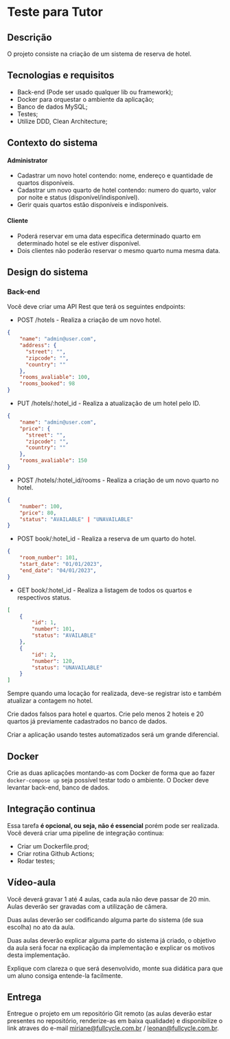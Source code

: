 # Teste para Tutor

## Descrição

O projeto consiste na criação de um sistema de reserva de hotel.

## Tecnologias e requisitos

* Back-end (Pode ser usado qualquer lib ou framework);
* Docker para orquestar o ambiente da aplicação;
* Banco de dados MySQL;
* Testes;
* Utilize DDD, Clean Architecture;

## Contexto do sistema

#### Administrator
- Cadastrar um novo hotel contendo: nome, endereço e quantidade de quartos disponíveis.
- Cadastrar um novo quarto de hotel contendo: numero do quarto, valor por noite e status (disponível/indisponível).
- Gerir quais quartos estão disponíveis e indisponíveis.

#### Cliente
- Poderá reservar em uma data especifica determinado quarto em determinado hotel se ele estiver disponível.
- Dois clientes não poderão reservar o mesmo quarto numa mesma data.
  
## Design do sistema

### Back-end

Você deve criar uma API Rest que terá os seguintes endpoints:

* POST /hotels - Realiza a criação de um novo hotel.
```json
{
    "name": "admin@user.com",
    "address": {
      "street": "",
      "zipcode": "",
      "country": "" 
    },
    "rooms_avaliable": 100,
    "rooms_booked": 98
}
```
* PUT /hotels/:hotel_id - Realiza a atualização de um hotel pelo ID.
```json
{
    "name": "admin@user.com",
    "price": {
      "street": "",
      "zipcode": "",
      "country": "" 
    },
    "rooms_avaliable": 150
}
```
* POST /hotels/:hotel_id/rooms - Realiza a criação de um novo quarto no hotel.
```json
{
    "number": 100,
    "price": 80,
    "status": "AVAILABLE" | "UNAVAILABLE"
}
```
* POST book/:hotel_id - Realiza a reserva de um quarto do hotel.
```json
{
    "room_number": 101,
    "start_date": "01/01/2023",
    "end_date": "04/01/2023",
}
```
* GET book/:hotel_id - Realiza a listagem de todos os quartos e respectivos status.
```json
[
    {
        "id": 1,
        "number": 101,
        "status": "AVAILABLE"
    },
    {
        "id": 2,
        "number": 120,
        "status": "UNAVAILABLE"
    }
]
```
Sempre quando uma locação for realizada, deve-se registrar isto e também atualizar a contagem no hotel.

Crie dados falsos para hotel e quartos. Crie pelo menos 2 hoteis e 20 quartos já previamente cadastrados no banco de dados.

Criar a aplicação usando testes automatizados será um grande diferencial.

## Docker

Crie as duas aplicações montando-as com Docker de forma que ao fazer `docker-compose up` seja possível testar todo o ambiente. 
O Docker deve levantar back-end, banco de dados.

## Integração continua
Essa tarefa **é opcional, ou seja, não é essencial** porém pode ser realizada. Você deverá criar uma pipeline de integração continua: 
- Criar um Dockerfile.prod;
- Criar rotina Github Actions;
- Rodar testes;

## Vídeo-aula

Você deverá gravar 1 até 4 aulas, cada aula não deve passar de 20 min. Aulas deverão ser gravadas com a utilização de câmera.

Duas aulas deverão ser codificando alguma parte do sistema (de sua escolha) no ato da aula. 

Duas aulas deverão explicar alguma parte do sistema já criado, o objetivo da aula será focar na explicação da implementação e explicar os motivos desta implementação.

Explique com clareza o que será desenvolvido, monte sua didática para que um aluno consiga entende-la facilmente.

## Entrega

Entregue o projeto em um repositório Git remoto (as aulas deverão estar presentes no repositório, renderize-as em baixa qualidade) e disponibilize o link atraves do e-mail miriane@fullcycle.com.br / leonan@fullcycle.com.br.
